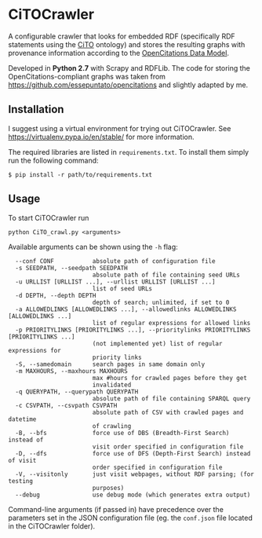 # CiTOCrawler

A configurable crawler that looks for embedded RDF (specifically RDF statements using the [CiTO](http://www.sparontologies.net/ontologies/cito) ontology) and stores the resulting graphs with provenance information according to the [OpenCitations Data Model](https://dx.doi.org/10.6084/m9.figshare.3443876).

Developed in **Python 2.7** with Scrapy and RDFLib. The code for storing the OpenCitations-compliant graphs was taken from https://github.com/essepuntato/opencitations and slightly adapted by me.


## Installation
I suggest using a virtual environment for trying out CiTOCrawler. See https://virtualenv.pypa.io/en/stable/ for more information.

The required libraries are listed in `requirements.txt`. To install them simply run the following command:

`$ pip install -r path/to/requirements.txt`


## Usage

To start CiTOCrawler run

`python CiTO_crawl.py <arguments>`

Available arguments can be shown using the `-h` flag:

```
  --conf CONF           absolute path of configuration file
  -s SEEDPATH, --seedpath SEEDPATH
                        absolute path of file containing seed URLs
  -u URLLIST [URLLIST ...], --urllist URLLIST [URLLIST ...]
                        list of seed URLs
  -d DEPTH, --depth DEPTH
                        depth of search; unlimited, if set to 0
  -a ALLOWEDLINKS [ALLOWEDLINKS ...], --allowedlinks ALLOWEDLINKS [ALLOWEDLINKS ...]
                        list of regular expressions for allowed links
  -p PRIORITYLINKS [PRIORITYLINKS ...], --prioritylinks PRIORITYLINKS [PRIORITYLINKS ...]
                        (not implemented yet) list of regular expressions for
                        priority links
  -S, --samedomain      search pages in same domain only
  -m MAXHOURS, --maxhours MAXHOURS
                        max #hours for crawled pages before they get
                        invalidated
  -q QUERYPATH, --querypath QUERYPATH
                        absolute path of file containing SPARQL query
  -c CSVPATH, --csvpath CSVPATH
                        absolute path of CSV with crawled pages and datetime
                        of crawling
  -B, --bfs             force use of DBS (Breadth-First Search) instead of
                        visit order specified in configuration file
  -D, --dfs             force use of DFS (Depth-First Search) instead of visit
                        order specified in configuration file
  -V, --visitonly       just visit webpages, without RDF parsing; (for testing
                        purposes)
  --debug               use debug mode (which generates extra output)
```

Command-line arguments (if passed in) have precedence over the parameters set in the JSON configuration file (eg. the `conf.json` file located in the CiTOCrawler folder).


